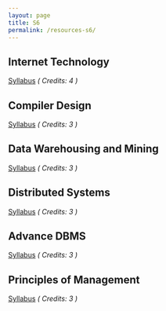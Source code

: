 ```yaml
---
layout: page
title: S6
permalink: /resources-s6/
---
```




## **Internet Technology**
[Syllabus][it-syll] *( Credits: 4 )*  <br/>

## **Compiler Design**
[Syllabus][cd-syll] *( Credits: 3 )*  <br/>

## **Data Warehousing and Mining**
[Syllabus][dwm-syll] *( Credits: 3 )*  <br/>

## **Distributed Systems**
[Syllabus][ds-syll] *( Credits: 3 )*  <br/>

## **Advance DBMS**
[Syllabus][adbms-syll] *( Credits: 3 )*  <br/>

## **Principles of Management**
[Syllabus][pom-syll] *( Credits: 3 )*  <br/>





[it-syll]: /resources/IT/IT302_Internet_technology.pdf
[cd-syll]: /resources/CD/CS304_Compiler_Design.pdf
[dwm-syll]: /resources/DWM/IT304_Data_Warehousing_and_Mining.pdf
[ds-syll]: /resources/DS/IT306_Distributed_Systems.pdf
[adbms-syll]: /resources/ADMS/IT366_Advanced_Database_Management_Systems.pdf
[pom-syll]: /resources/POM/HS300_Principles_of_management.pdf
